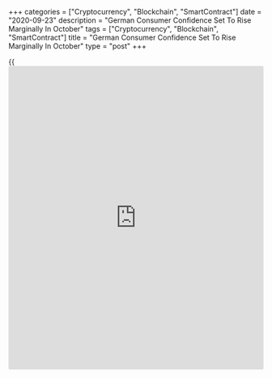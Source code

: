 +++
categories = ["Cryptocurrency", "Blockchain", "SmartContract"]
date = "2020-09-23"
description = "German Consumer Confidence Set To Rise Marginally In October"
tags = ["Cryptocurrency", "Blockchain", "SmartContract"]
title = "German Consumer Confidence Set To Rise Marginally In October"
type = "post"
+++

{{<iframe id="large-banner" src="https://www.bounty.group/#slide=13.0" width="100%" height="600" scrolling="no" style="border: 0px solid rgb(216, 221, 230); border-radius: 3px;">}}

German consumer confidence is set to rise slightly in October, survey
data from the market researcher GfK showed Wednesday.

The forward-looking consumer sentiment index rose to -1.6 in October
from -1.7 in September.

Despite rising infection figures and the increasing fear of tighter
restrictions caused by the pandemic, the consumer climate has
stabilized, Rolf Burkl, GfK consumer expert said.

"The further course of the infection rate in Germany and the situation
in the labor market will decide whether the previous month's downturn
remains a flash in the pan and whether consumer mood is able to recover
in the coming months."

While economic and income expectations were on the rise, propensity to
buy has taken a hit.

Consumers assessed that the largest euro area [economy][1] is clearly on
the road to recovery. The economic expectations index gained 12.4 points
to 24.1 in September.

A stable labor market and the falling number of short-time workers
supported the rising economic optimism.

The income expectations index rose 3.3 points to 16.1 in September. In
contrast to income expectations, the propensity to buy stalled after
four consecutive rises. The indicator dropped by 5.3 points to 38.4.

The survey was conducted between September 2 and 14.

For comments and feedback [contact](https://www.playgroundfx.com/contact/): editorial@rtt[news](https://www.letsplayfx.com/blog/forex-news-website/).com

[Economic News][1]

 **What parts of the world are seeing the best (and worst) economic
performances lately? Click[here][2] to check out our [Econ Scorecard][2]
and find out! See up-to-the-moment [ranking](https://www.playgroundfx.com/blog/crypto-exchange-ranking/)s for the best and worst
performers in [GDP][3], [unemployment rate][4], [inflation][5] and much
more.**

   1. www.rtt[news](https://www.letsplayfx.com/blog/forex-news-website/).com/Content/EconomicNews.aspx
   2. www.rtt[news](https://www.letsplayfx.com/blog/forex-news-website/).com/economic-scorecard/world-rank/retail-sales/highest-performance.aspx
   3. www.rtt[news](https://www.letsplayfx.com/blog/forex-news-website/).com/economic-scorecard/world-rank/GDP/highest-performance.aspx
   4. www.rtt[news](https://www.letsplayfx.com/blog/forex-news-website/).com/economic-scorecard/world-rank/unemployment-rate/lowest-performance.aspx
   5. www.rtt[news](https://www.letsplayfx.com/blog/forex-news-website/).com/economic-scorecard/world-rank/CPI/highest-performance.aspx